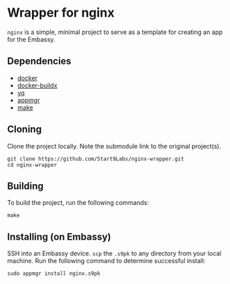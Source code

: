 # Wrapper for nginx

`nginx` is a simple, minimal project to serve as a template for creating an app for the Embassy.

## Dependencies

- [docker](https://docs.docker.com/get-docker)
- [docker-buildx](https://docs.docker.com/buildx/working-with-buildx/)
- [yq](https://mikefarah.gitbook.io/yq)
- [appmgr](https://github.com/Start9Labs/embassy-os/tree/master/appmgr)
- [make](https://www.gnu.org/software/make/)

## Cloning

Clone the project locally. Note the submodule link to the original project(s). 

```
git clone https://github.com/Start9Labs/nginx-wrapper.git
cd nginx-wrapper
```

## Building

To build the project, run the following commands:

```
make
```

## Installing (on Embassy)

SSH into an Embassy device.
`scp` the `.s9pk` to any directory from your local machine.
Run the following command to determine successful install:

```
sudo appmgr install nginx.s9pk
```
